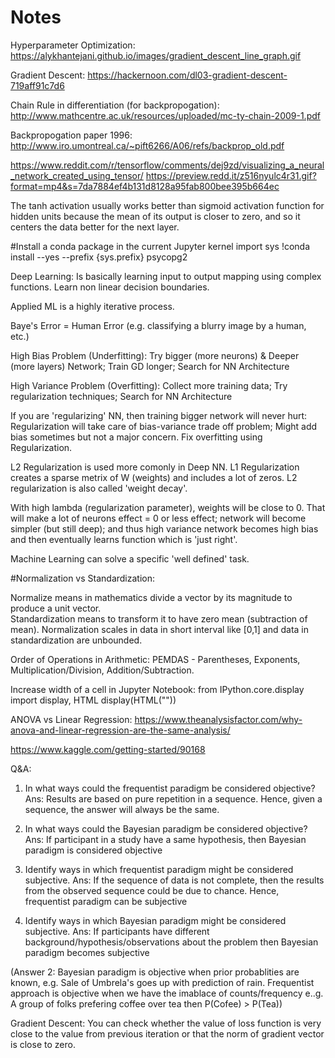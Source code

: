 # Notes


Hyperparameter Optimization: https://alykhantejani.github.io/images/gradient_descent_line_graph.gif

Gradient Descent: https://hackernoon.com/dl03-gradient-descent-719aff91c7d6

Chain Rule in differentiation (for backpropogation): http://www.mathcentre.ac.uk/resources/uploaded/mc-ty-chain-2009-1.pdf

Backpropogation paper 1996: http://www.iro.umontreal.ca/~pift6266/A06/refs/backprop_old.pdf

https://www.reddit.com/r/tensorflow/comments/dej9zd/visualizing_a_neural_network_created_using_tensor/
https://preview.redd.it/z516nyulc4r31.gif?format=mp4&s=7da7884ef4b131d8128a95fab800bee395b664ec

The tanh activation usually works better than sigmoid activation function for hidden units because the mean of its output is closer to zero, and so it centers the data better for the next layer. 

#Install a conda package in the current Jupyter kernel
import sys
!conda install --yes --prefix {sys.prefix} psycopg2

Deep Learning: Is basically learning input to output mapping using complex functions. Learn non linear decision boundaries.

Applied ML is a highly iterative process.

Baye's Error = Human Error (e.g. classifying a blurry image by a human, etc.)

High Bias Problem (Underfitting): Try bigger (more neurons) & Deeper (more layers) Network; Train GD longer; Search for NN Architecture

High Variance Problem (Overfitting): Collect more training data; Try regularization techniques; Search for NN Architecture

If you are 'regularizing' NN, then training bigger network will never hurt: Regularization will take care of bias-variance trade off problem; Might add bias sometimes but not a major concern. Fix overfitting using Regularization.

L2 Regularization is used more comonly in Deep NN. L1 Regularization creates a sparse metrix of W (weights) and includes a lot of zeros. 
L2 regularization is also called 'weight decay'.

With high lambda (regularization parameter), weights will be close to 0. That will make a lot of neurons effect = 0 or less effect; network will become simpler (but still deep); and thus high variance network becomes high bias and then eventually learns function which is 'just right'.

Machine Learning can solve a specific 'well defined' task.

#Normalization vs Standardization:

Normalize means in mathematics divide a vector by its magnitude to produce a unit vector.  
Standardization means to transform it to have zero mean (subtraction of mean). 
Normalization scales in data in short interval like [0,1] and data in standardization are unbounded.

Order of Operations in Arithmetic:
PEMDAS - Parentheses, Exponents, Multiplication/Division, Addition/Subtraction.

Increase width of a cell in Jupyter Notebook:
from IPython.core.display import display, HTML
display(HTML("<style>.container { width:100% !important; }</style>"))

ANOVA vs Linear Regression:
https://www.theanalysisfactor.com/why-anova-and-linear-regression-are-the-same-analysis/


https://www.kaggle.com/getting-started/90168


Q&A:
1) In what ways could the frequentist paradigm be considered objective?
Ans: Results are based on pure repetition in a sequence.  Hence, given a sequence, the answer will always be the same.

2)  In what ways could the Bayesian paradigm be considered objective?
Ans: If participant in a study have a same hypothesis, then Bayesian paradigm is considered objective

3) Identify ways in which frequentist paradigm might be considered subjective.
Ans: If the sequence of data is not complete, then the results from the observed sequence could be due to chance. Hence, frequentist paradigm can be subjective

4) Identify ways in which Bayesian paradigm might be considered subjective.
Ans: If participants have different background/hypothesis/observations  about the problem then Bayesian paradigm becomes subjective

(Answer 2: Bayesian paradigm is objective when prior probablities are known, e.g. Sale of Umbrela's goes up with prediction of rain. Frequentist approach is objective when we have the imablace of counts/frequency e..g. A group of folks prefering coffee over tea then P(Cofee) > P(Tea))


Gradient Descent:
You can check whether the value of loss function is very close to the value from previous iteration or that the norm of gradient vector is close to zero.
